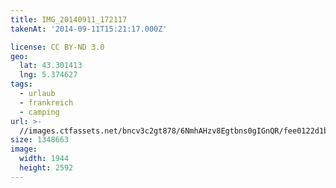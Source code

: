 ```yaml
---
title: IMG_20140911_172117
takenAt: '2014-09-11T15:21:17.000Z'

license: CC BY-ND 3.0
geo:
  lat: 43.301413
  lng: 5.374627
tags:
  - urlaub
  - frankreich
  - camping
url: >-
  //images.ctfassets.net/bncv3c2gt878/6NmhAHzv8Egtbns0gIGnQR/fee0122d1b32dfcaf1658dacb3508ba9/img_20140911_172117_27697067963_o
size: 1348663
image:
  width: 1944
  height: 2592
---
```

